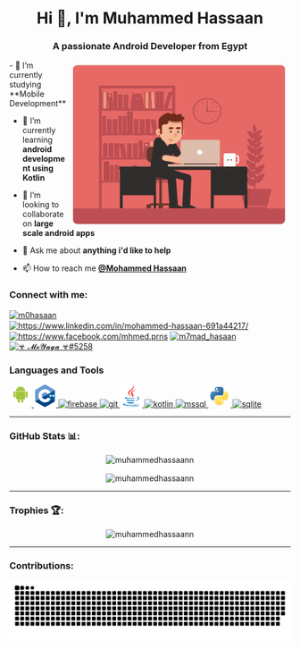 <h1 align="center">Hi 👋, I'm Muhammed Hassaan</h1>
<h3 align="center">A passionate Android Developer from Egypt</h3>
<img align="right" alt="GIF" src="https://github.com/MuhammedHassaann/MuhammedHassaann/blob/main/developer.gif?raw=true" width="400" height="300" />
- 🔭 I’m currently studying **Mobile Development**

- 🌱 I’m currently learning **android development using Kotlin**

- 👯 I’m looking to collaborate on **large scale android apps**

- 💬 Ask me about **anything i'd like to help**

- 📫 How to reach me **<a href="https://www.linkedin.com/in/mohammed-hassaan/" target="_blank" >@Mohammed Hassaan</a>**

<h3 align="left">Connect with me:</h3>
<p align="left">
<a href="https://twitter.com/m0hasaan" target="blank"><img align="center" src="https://raw.githubusercontent.com/rahuldkjain/github-profile-readme-generator/master/src/images/icons/Social/twitter.svg" alt="m0hasaan" height="30" width="40" /></a>
<a href="https://linkedin.com/in/https://www.linkedin.com/in/mohammed-hassaan-691a44217/" target="blank"><img align="center" src="https://raw.githubusercontent.com/rahuldkjain/github-profile-readme-generator/master/src/images/icons/Social/linked-in-alt.svg" alt="https://www.linkedin.com/in/mohammed-hassaan-691a44217/" height="30" width="40" /></a>
<a href="https://fb.com/https://www.facebook.com/mhmed.prns" target="blank"><img align="center" src="https://raw.githubusercontent.com/rahuldkjain/github-profile-readme-generator/master/src/images/icons/Social/facebook.svg" alt="https://www.facebook.com/mhmed.prns" height="30" width="40" /></a>
<a href="https://instagram.com/m7mad_hasaan" target="blank"><img align="center" src="https://raw.githubusercontent.com/rahuldkjain/github-profile-readme-generator/master/src/images/icons/Social/instagram.svg" alt="m7mad_hasaan" height="30" width="40" /></a>
<a href="https://discord.gg/☣ 𝓜𝓸𝓨𝓪𝓰𝓪 ☣#5258" target="blank"><img align="center" src="https://raw.githubusercontent.com/rahuldkjain/github-profile-readme-generator/master/src/images/icons/Social/discord.svg" alt="☣ 𝓜𝓸𝓨𝓪𝓰𝓪 ☣#5258" height="30" width="40" /></a>
</p>

<h3 align="left">Languages and Tools</h3>
<p align="left"> <a href="https://developer.android.com" target="_blank" rel="noreferrer"> <img src="https://raw.githubusercontent.com/devicons/devicon/master/icons/android/android-original-wordmark.svg" alt="android" width="40" height="40"/> </a> <a href="https://www.w3schools.com/cpp/" target="_blank" rel="noreferrer"> <img src="https://raw.githubusercontent.com/devicons/devicon/master/icons/cplusplus/cplusplus-original.svg" alt="cplusplus" width="40" height="40"/> </a> <a href="https://firebase.google.com/" target="_blank" rel="noreferrer"> <img src="https://www.vectorlogo.zone/logos/firebase/firebase-icon.svg" alt="firebase" width="40" height="40"/> </a> <a href="https://git-scm.com/" target="_blank" rel="noreferrer"> <img src="https://www.vectorlogo.zone/logos/git-scm/git-scm-icon.svg" alt="git" width="40" height="40"/> </a> <a href="https://www.java.com" target="_blank" rel="noreferrer"> <img src="https://raw.githubusercontent.com/devicons/devicon/master/icons/java/java-original.svg" alt="java" width="40" height="40"/> </a> <a href="https://kotlinlang.org" target="_blank" rel="noreferrer"> <img src="https://www.vectorlogo.zone/logos/kotlinlang/kotlinlang-icon.svg" alt="kotlin" width="40" height="40"/> </a> <a href="https://www.microsoft.com/en-us/sql-server" target="_blank" rel="noreferrer"> <img src="https://www.svgrepo.com/show/303229/microsoft-sql-server-logo.svg" alt="mssql" width="40" height="40"/> </a> <a href="https://www.python.org" target="_blank" rel="noreferrer"> <img src="https://raw.githubusercontent.com/devicons/devicon/master/icons/python/python-original.svg" alt="python" width="40" height="40"/> </a> <a href="https://www.sqlite.org/" target="_blank" rel="noreferrer"> <img src="https://www.vectorlogo.zone/logos/sqlite/sqlite-icon.svg" alt="sqlite" width="40" height="40"/> </a> </p>
<hr>
<h3 align="left">GitHub Stats 📊:</h3>
<div align="center"><p><img align="center" src="https://github-readme-stats.vercel.app/api/top-langs?username=muhammedhassaann&&theme=radical&hide_border=false&include_all_commits=true&count_private=false&layout=compact" alt="muhammedhassaann" /></p></div>


<div align="center"><p><img align="center" src="https://github-readme-streak-stats.herokuapp.com/?user=muhammedhassaann&theme=radical&hide_border=false" alt="muhammedhassaann" /></p>
<hr>
<h3 align="left">Trophies 🏆:</h3>
<img align="center" src="https://github-profile-trophy.vercel.app/?username=muhammedhassaann&theme=radical&no-frame=false&no-bg=true&margin-w=4" alt="muhammedhassaann" /></a> </p></div>

<hr>
<h3 align="left">Contributions:</h3>
<div align="center"><img align="center" src="https://github.com/MuhammedHassaann/MuhammedHassaann/blob/output/github-contribution-grid-snake.svg"/></div>
